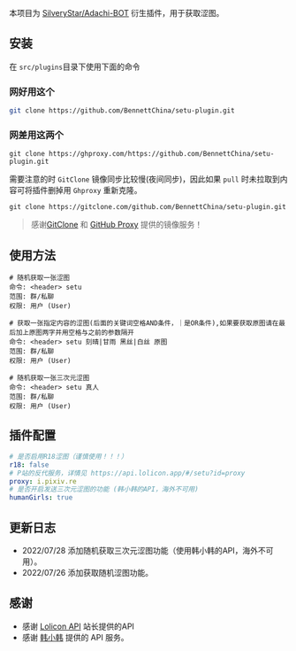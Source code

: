 本项目为 [SilveryStar/Adachi-BOT](https://github.com/SilveryStar/Adachi-BOT) 衍生插件，用于获取涩图。

## 安装

在 `src/plugins`目录下使用下面的命令

### 网好用这个

```sh
git clone https://github.com/BennettChina/setu-plugin.git
```

### 网差用这两个

```shell
git clone https://ghproxy.com/https://github.com/BennettChina/setu-plugin.git
```

需要注意的时 `GitClone` 镜像同步比较慢(夜间同步)，因此如果 `pull` 时未拉取到内容可将插件删掉用 `Ghproxy` 重新克隆。

```shell
git clone https://gitclone.com/github.com/BennettChina/setu-plugin.git
```

> 感谢[GitClone](https://gitclone.com/) 和 [GitHub Proxy](https://ghproxy.com/) 提供的镜像服务！

## 使用方法

```
# 随机获取一张涩图
命令: <header> setu
范围: 群/私聊
权限: 用户 (User)

# 获取一张指定内容的涩图(后面的关键词空格AND条件，｜是OR条件),如果要获取原图请在最后加上原图两字并用空格与之前的参数隔开
命令: <header> setu 刻晴|甘雨 黑丝|白丝 原图
范围: 群/私聊
权限: 用户 (User)

# 随机获取一张三次元涩图
命令: <header> setu 真人
范围: 群/私聊
权限: 用户 (User)
```

## 插件配置

```yaml
# 是否启用R18涩图（谨慎使用！！！）
r18: false
# P站的反代服务，详情见 https://api.lolicon.app/#/setu?id=proxy
proxy: i.pixiv.re
# 是否开启发送三次元涩图的功能 (韩小韩的API，海外不可用)
humanGirls: true
```

## 更新日志

- 2022/07/28 添加随机获取三次元涩图功能（使用韩小韩的API，海外不可用）。
- 2022/07/26 添加获取随机涩图功能。

## 感谢

- 感谢 [Lolicon API](https://api.lolicon.app/#/setu) 站长提供的API
- 感谢 [韩小韩](https://api.vvhan.com/) 提供的 API 服务。
